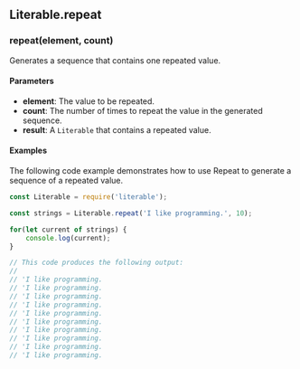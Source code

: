## Literable.repeat

### repeat(element, count)
Generates a sequence that contains one repeated value.

#### Parameters
* **element**: The value to be repeated.
* **count**: The number of times to repeat the value in the generated sequence.
* **result**: A `Literable` that contains a repeated value.

#### Examples
The following code example demonstrates how to use Repeat to generate a sequence of a repeated value.

```javascript
const Literable = require('literable');

const strings = Literable.repeat('I like programming.', 10);

for(let current of strings) {
    console.log(current);
}

// This code produces the following output:
//
// 'I like programming.
// 'I like programming.
// 'I like programming.
// 'I like programming.
// 'I like programming.
// 'I like programming.
// 'I like programming.
// 'I like programming.
// 'I like programming.
// 'I like programming.
```
